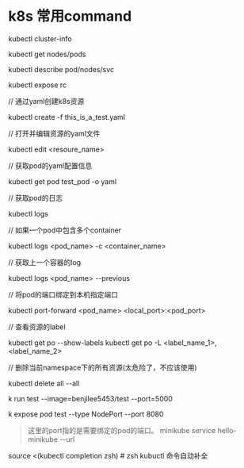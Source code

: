 # k8s 常用command

kubectl cluster-info

kubectl get nodes/pods

kubectl describe pod/nodes/svc

kubectl expose rc

// 通过yaml创建k8s资源

kubectl create -f this_is_a_test.yaml

// 打开并编辑资源的yaml文件

kubectl edit <type> <resoure_name>

// 获取pod的yaml配置信息

kubectl get pod test_pod -o yaml

// 获取pod的日志

kubectl logs <name>

// 如果一个pod中包含多个container

kubectl logs <pod_name> -c <container_name>

// 获取上一个容器的log

kubectl logs <pod_name> --previous

// 将pod的端口绑定到本机指定端口

kubectl port-forward <pod_name> <local_port>:<pod_port>

// 查看资源的label

kubectl get po --show-labels
kubectl get po -L <label_name_1>,<label_name_2>

// 删除当前namespace下的所有资源(太危险了，不应该使用)

kubectl delete all --all

k run test --image=benjilee5453/test --port=5000 

k expose pod test --type NodePort --port 8080
> 这里的port指的是需要绑定的pod的端口。
minikube service hello-minikube --url

source <(kubectl completion zsh) # zsh kubuctl 命令自动补全